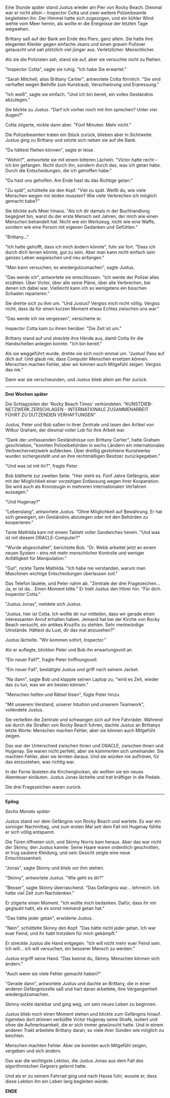 Eine Stunde später stand Justus wieder am Pier von Rocky Beach. Diesmal war er nicht allein – Inspector Cotta und zwei weitere Polizeibeamte begleiteten ihn. Der Himmel hatte sich zugezogen, und ein kühler Wind wehte vom Meer herein, als wollte er die Ereignisse der letzten Tage wegwehen.

Brittany saß auf der Bank am Ende des Piers, ganz allein. Sie hatte ihre eleganten Kleider gegen einfache Jeans und einen grauen Pullover getauscht und sah plötzlich viel jünger aus. Verletzlicher. Menschlicher.

Als sie die Polizisten sah, stand sie auf, aber sie versuchte nicht zu fliehen.

"Inspector Cotta", sagte sie ruhig. "Ich habe Sie erwartet."

"Sarah Mitchell, alias Brittany Cartier", antwortete Cotta förmlich. "Sie sind verhaftet wegen Beihilfe zum Kunstraub, Verschwörung und Erpressung."

"Ich weiß", sagte sie einfach. "Und ich bin bereit, ein volles Geständnis abzulegen."

Sie blickte zu Justus. "Darf ich vorher noch mit ihm sprechen? Unter vier Augen?"

Cotta zögerte, nickte dann aber. "Fünf Minuten. Mehr nicht."

Die Polizeibeamten traten ein Stück zurück, blieben aber in Sichtweite. Justus ging zu Brittany und setzte sich neben sie auf die Bank.

"Du hättest fliehen können", sagte er leise.

"Wohin?", antwortete sie mit einem bitteren Lächeln. "Victor hatte recht – ich bin gefangen. Nicht durch ihn, sondern durch das, was ich getan habe. Durch die Entscheidungen, die ich getroffen habe."

"Du hast uns geholfen. Am Ende hast du das Richtige getan."

"Zu spät", schüttelte sie den Kopf. "Viel zu spät. Weißt du, wie viele Menschen wegen mir leiden mussten? Wie viele Verbrechen ich möglich gemacht habe?"

Sie blickte aufs Meer hinaus. "Als ich dir damals in der Buchhandlung begegnet bin, warst du der erste Mensch seit Jahren, der mich wie einen Menschen behandelt hat. Nicht wie ein Werkzeug, nicht wie eine Waffe, sondern wie eine Person mit eigenen Gedanken und Gefühlen."

"Brittany..."

"Ich hatte gehofft, dass ich mich ändern könnte", fuhr sie fort. "Dass ich durch dich lernen könnte, gut zu sein. Aber man kann nicht einfach sein ganzes Leben wegwischen und neu anfangen."

"Man kann versuchen, es wiedergutzumachen", sagte Justus.

"Das werde ich", antwortete sie entschlossen. "Ich werde der Polizei alles erzählen. Über Victor, über alle seine Pläne, über alle Verbrechen, bei denen ich dabei war. Vielleicht kann ich so wenigstens ein bisschen Schaden reparieren."

Sie drehte sich zu ihm um. "Und Justus? Vergiss mich nicht völlig. Vergiss nicht, dass da für einen kurzen Moment etwas Echtes zwischen uns war."

"Das werde ich nie vergessen", versicherte er.

Inspector Cotta kam zu ihnen herüber. "Die Zeit ist um."

Brittany stand auf und streckte ihre Hände aus, damit Cotta ihr die Handschellen anlegen konnte. "Ich bin bereit."

Als sie weggeführt wurde, drehte sie sich noch einmal um. "Justus! Pass auf dich auf. Und glaub nie, dass Computer Menschen ersetzen können. Menschen machen Fehler, aber wir können auch Mitgefühl zeigen. Vergiss das nie."

Dann war sie verschwunden, und Justus blieb allein am Pier zurück.

---

**Drei Wochen später**

Die Schlagzeilen der 'Rocky Beach Times' verkündeten: "KUNSTDIEB-NETZWERK ZERSCHLAGEN - INTERNATIONALE ZUSAMMENARBEIT FÜHRT ZU DUTZENDEN VERHAFTUNGEN"

Justus, Peter und Bob saßen in ihrer Zentrale und lasen den Artikel von Wilbur Graham, der diesmal voller Lob für ihre Arbeit war.

"Dank der umfassenden Geständnisse von Brittany Cartier", hatte Graham geschrieben, "konnten Polizeibehörden in sechs Ländern ein internationales Verbrechernetzwerk aufdecken. Über dreißig gestohlene Kunstwerke wurden sichergestellt und an ihre rechtmäßigen Besitzer zurückgegeben."

"Und was ist mit ihr?", fragte Peter.

Bob blätterte zur zweiten Seite. "Hier steht es. Fünf Jahre Gefängnis, aber mit der Möglichkeit einer vorzeitigen Entlassung wegen ihrer Kooperation. Sie wird auch als Kronzeugin in mehreren internationalen Verfahren aussagen."

"Und Hugenay?"

"Lebenslang", antwortete Justus. "Ohne Möglichkeit auf Bewährung. Er hat sich geweigert, ein Geständnis abzulegen oder mit den Behörden zu kooperieren."

Tante Mathilda kam mit einem Tablett voller Sandwiches herein. "Und was ist mit diesem ORACLE-Computer?"

"Wurde abgeschaltet", berichtete Bob. "Dr. Webb arbeitet jetzt an einem neuen System – eins mit mehr menschlicher Kontrolle und weniger Anfälligkeit für Manipulation."

"Gut", nickte Tante Mathilda. "Ich habe nie verstanden, warum man Maschinen wichtige Entscheidungen überlassen soll."

Das Telefon läutete, und Peter nahm ab. "Zentrale der drei Fragezeichen... Ja, er ist da... Einen Moment bitte." Er hielt Justus den Hörer hin. "Für dich. Inspector Cotta."

"Justus Jonas", meldete sich Justus.

"Justus, hier ist Cotta. Ich wollte dir nur mitteilen, dass wir gerade einen interessanten Anruf erhalten haben. Jemand hat bei der Kirche von Rocky Beach versucht, ein antikes Kruzifix zu stehlen. Sehr merkwürdige Umstände. Hättest du Lust, dir das mal anzusehen?"

Justus lächelte. "Wir kommen sofort, Inspector."

Als er auflegte, blickten Peter und Bob ihn erwartungsvoll an.

"Ein neuer Fall?", fragte Peter hoffnungsvoll.

"Ein neuer Fall", bestätigte Justus und griff nach seinem Jacket.

"Na dann", sagte Bob und klappte seinen Laptop zu, "wird es Zeit, wieder das zu tun, was wir am besten können."

"Menschen helfen und Rätsel lösen", fügte Peter hinzu.

"Mit unserem Verstand, unserer Intuition und unserem Teamwork", vollendete Justus.

Sie verließen die Zentrale und schwangen sich auf ihre Fahrräder. Während sie durch die Straßen von Rocky Beach fuhren, dachte Justus an Brittanys letzte Worte: Menschen machen Fehler, aber sie können auch Mitgefühl zeigen.

Das war der Unterschied zwischen ihnen und ORACLE, zwischen ihnen und Hugenay. Sie waren nicht perfekt, aber sie kümmerten sich umeinander. Sie machten Fehler, aber sie lernten daraus. Und sie würden nie aufhören, für das einzustehen, was richtig war.

In der Ferne läuteten die Kirchenglocken, als wollten sie ein neues Abenteuer einläuten. Justus Jonas lächelte und trat kräftiger in die Pedale.

Die drei Fragezeichen waren zurück.

---

**Epilog**

*Sechs Monate später*

Justus stand vor dem Gefängnis von Rocky Beach und wartete. Es war ein sonniger Nachmittag, und zum ersten Mal seit dem Fall mit Hugenay fühlte er sich völlig entspannt.

Die Türen öffneten sich, und Skinny Norris kam heraus. Aber das war nicht der Skinny, den Justus kannte. Seine Haare waren ordentlich geschnitten, er trug saubere Kleidung, und sein Gesicht zeigte eine neue Entschlossenheit.

"Jonas", sagte Skinny und blieb vor ihm stehen.

"Skinny", antwortete Justus. "Wie geht es dir?"

"Besser", sagte Skinny überraschend. "Das Gefängnis war... lehrreich. Ich hatte viel Zeit zum Nachdenken."

Er zögerte einen Moment. "Ich wollte mich bedanken. Dafür, dass ihr mir geglaubt habt, als es sonst niemand getan hat."

"Das hätte jeder getan", erwiderte Justus.

"Nein", schüttelte Skinny den Kopf. "Das hätte nicht jeder getan. Ich war euer Feind, und ihr habt trotzdem für mich gekämpft."

Er streckte Justus die Hand entgegen. "Ich will nicht mehr euer Feind sein. Ich will... ich will versuchen, ein besserer Mensch zu werden."

Justus ergriff seine Hand. "Das kannst du, Skinny. Menschen können sich ändern."

"Auch wenn sie viele Fehler gemacht haben?"

"Gerade dann", antwortete Justus und dachte an Brittany, die in einer anderen Gefängniszelle saß und hart daran arbeitete, ihre Vergangenheit wiedergutzumachen.

Skinny nickte dankbar und ging weg, um sein neues Leben zu beginnen.

Justus blieb noch einen Moment stehen und blickte zum Gefängnis hinauf. Irgendwo dort drinnen verbüßte Victor Hugenay seine Strafe, isoliert und ohne die Aufmerksamkeit, die er sich immer gewünscht hatte. Und in einem anderen Trakt arbeitete Brittany daran, so viele ihrer Sünden wie möglich zu beichten.

Menschen machten Fehler. Aber sie konnten auch Mitgefühl zeigen, vergeben und sich ändern.

Das war die wichtigste Lektion, die Justus Jonas aus dem Fall des algorithmischen Gegners gelernt hatte.

Und als er zu seinem Fahrrad ging und nach Hause fuhr, wusste er, dass diese Lektion ihn ein Leben lang begleiten würde.

**ENDE**
